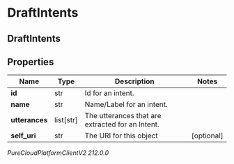 # DraftIntents

## DraftIntents

## Properties

|Name | Type | Description | Notes|
|------------ | ------------- | ------------- | -------------|
| **id** | str | Id for an intent. | |
| **name** | str | Name/Label for an intent. | |
| **utterances** | list[str] | The utterances that are extracted for an Intent. | |
| **self_uri** | str | The URI for this object | [optional] |



_PureCloudPlatformClientV2 212.0.0_
